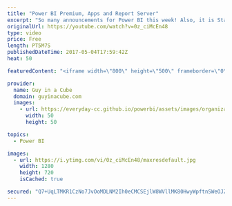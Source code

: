 ```yaml
---
title: "Power BI Premium, Apps and Report Server"
excerpt: "So many announcements for Power BI this week! Also, it is Star Wars day!!! May the 4th be with you!  Power BI Desktop May Feature Summary https://powerbi.microsoft.com/en-us/blog/power-bi-desktop-may-feature-summary/  Microsoft accelerates modern BI adoption with Power BI Premium https://powerbi.microsoft.com/en-us/blog/microsoft-accelerates-modern-bi-adoption-with-power-bi-premium/"
originalUrl: https://youtube.com/watch?v=0z_ciMcEn48
type: video
price: Free
length: PT5M7S
publishedDateTime: 2017-05-04T17:59:42Z
heat: 50

featuredContent: "<iframe width=\"800\" height=\"500\" frameborder=\"0\" src=\"https://www.youtube.com/embed/0z_ciMcEn48\" allow=\"accelerometer; autoplay; encrypted-media; gyroscope; picture-in-picture\" allowfullscreen></iframe>"

provider:
  name: Guy in a Cube
  domain: guyinacube.com
  images:
    - url: https://everyday-cc.github.io/powerbi/assets/images/organizations/guyinacube.com-50x50.jpg
      width: 50
      height: 50

topics:
  - Power BI

images:
  - url: https://i.ytimg.com/vi/0z_ciMcEn48/maxresdefault.jpg
    width: 1280
    height: 720
    isCached: true

secured: "Q7+UqLTMKR1CzNo7JvOoMDLNM2Ih0eCMCSEjlW8WVllMK80HwyWpftnSWeOJZuarZGAgwiZ5nVlAFlxUTkX8cVFSKGqFGbJbs8mPAWnYXxW4wMksMXysS8ar8KMcVe6sip+lC3pBDkQvu3Q8VbEcxs1p+yZwqhbrd1LS1SVxA8zR7soW2Blayti4eyCtRCMsyNOoqrMEzApkzWsadl5BRIngca51+rkcEjr+UQBDiSGeVeOwstmbU+e328Ngt5Iq5aZ+RbPJFwVNdD1T+Dd1cXhzFek7nZWW2/5hInCjFdbLZnlTx5V4huOLNGnrNxjTIIOmvlQX4oU3kOxKXZZJvTbevGScMISM+vyVzcv47biBqk8M8hFex93ASCj4s+Jtz8O5AG68BBGIr728rpiS5IhCkNLKLK85d+f4/TCRz0A=;8Fa9Mq92Ox9qmxmruoKeig=="
---
```


